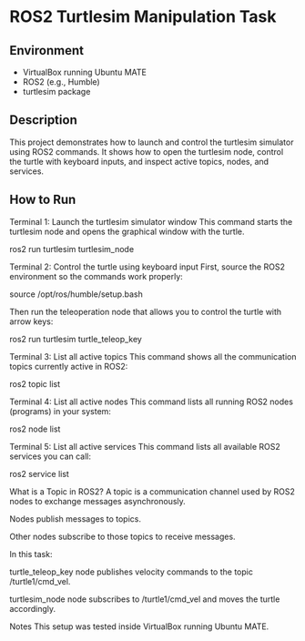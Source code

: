# ROS2 Turtlesim Manipulation Task

## Environment
- VirtualBox running Ubuntu MATE
- ROS2 (e.g., Humble)
- turtlesim package

## Description
This project demonstrates how to launch and control the turtlesim simulator using ROS2 commands. It shows how to open the turtlesim node, control the turtle with keyboard inputs, and inspect active topics, nodes, and services.

## How to Run

Terminal 1: Launch the turtlesim simulator window
This command starts the turtlesim node and opens the graphical window with the turtle.

ros2 run turtlesim turtlesim_node

Terminal 2: Control the turtle using keyboard input
First, source the ROS2 environment so the commands work properly:

source /opt/ros/humble/setup.bash

Then run the teleoperation node that allows you to control the turtle with arrow keys:

ros2 run turtlesim turtle_teleop_key

Terminal 3: List all active topics
This command shows all the communication topics currently active in ROS2:

ros2 topic list

Terminal 4: List all active nodes
This command lists all running ROS2 nodes (programs) in your system:

ros2 node list


Terminal 5: List all active services
This command lists all available ROS2 services you can call:

ros2 service list

What is a Topic in ROS2?
A topic is a communication channel used by ROS2 nodes to exchange messages asynchronously.

Nodes publish messages to topics.

Other nodes subscribe to those topics to receive messages.

In this task:

turtle_teleop_key node publishes velocity commands to the topic /turtle1/cmd_vel.

turtlesim_node node subscribes to /turtle1/cmd_vel and moves the turtle accordingly.

Notes
This setup was tested inside VirtualBox running Ubuntu MATE.
